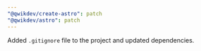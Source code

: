 ```yaml
---
"@qwikdev/create-astro": patch
"@qwikdev/astro": patch
---
```


Added `.gitignore` file to the project and updated dependencies.
